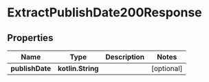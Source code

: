 
# ExtractPublishDate200Response

## Properties
Name | Type | Description | Notes
------------ | ------------- | ------------- | -------------
**publishDate** | **kotlin.String** |  |  [optional]




